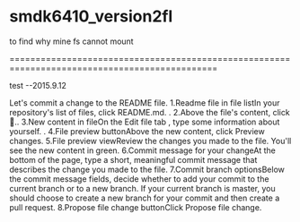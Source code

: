 # smdk6410_version2fl
to find why mine fs cannot mount 

==============================================================================================

test  --2015.9.12

Let's commit a change to the README file.
1.Readme file in file listIn your repository's list of files, click README.md. .
2.Above the file's content, click ..
3.New content in fileOn the Edit file tab , type some information about yourself. .
4.File preview buttonAbove the new content, click Preview changes. 
5.File preview viewReview the changes you made to the file. You'll see the new content in green. 
6.Commit message for your changeAt the bottom of the page, type a short,
  meaningful commit message that describes the change you made to the file.
7.Commit branch optionsBelow the commit message fields,
  decide whether to add your commit to the current branch or to a new branch.
  If your current branch is master, you should choose to create a new branch
  for your commit and then create a pull request.
8.Propose file change buttonClick Propose file change. 


